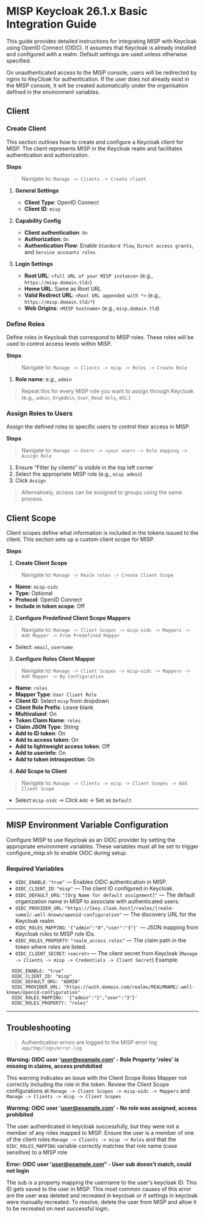 # MISP Keycloak 26.1.x Basic Integration Guide

This guide provides detailed instructions for integrating MISP with Keycloak using OpenID Connect (OIDC). It assumes that Keycloak is already installed and configured with a realm. Default settings are used unless otherwise specified.

On unauthenticated access to the MISP console, users will be redirected by nginx to KeyCloak for authentication. If the user does not already exist in the MISP console, it will be created automatically under the organisation defined in the environment variables.

## Client

### Create Client

This section outlines how to create and configure a Keycloak client for MISP. The client represents MISP in the Keycloak realm and facilitates authentication and authorization.

**Steps**
> Navigate to: `Manage -> Clients -> Create client`
     
1. **General Settings**
   - **Client Type**: OpenID Connect
   - **Client ID**: `misp`

2. **Capability Config**
   - **Client authentication**: `On`
   - **Authorization**: `On`
   - **Authentication Flow**: Enable `Standard flow`, `Direct access grants`, and `Service accounts roles`

3. **Login Settings**
   - **Root URL**: `<full URL of your MISP instance>` (e.g., `https://misp.domain.tld/`)
   - **Home URL**: Same as Root URL
   - **Valid Redirect URL**: `<Root URL appended with *>` (e.g., `https://misp.domain.tld/*`)
   - **Web Origins**: `<MISP hostname>` (e.g., `misp.domain.tld`)

### Define Roles

Define roles in Keycloak that correspond to MISP roles. These roles will be used to control access levels within MISP.

**Steps**

> Navigate to: `Manage -> Clients -> misp -> Roles -> Create Role`
1. **Role name**: e.g., `admin`

> Repeat this for every MISP role you want to assign through Keycloak (e.g., `admin`, `OrgAdmin`, `User`, `Read Only`, etc.)

### Assign Roles to Users

Assign the defined roles to specific users to control their access in MISP.

**Steps**

> Navigate to: `Manage -> Users -> <your user> -> Role mapping -> Assign Role`
  
1. Ensure “Filter by clients” is visible in the top left corner
2. Select the appropriate MISP role (e.g., `misp admin`)
3. Click `Assign`

> Alternatively, access can be assigned to groups using the same process.

## Client Scope

Client scopes define what information is included in the tokens issued to the client. This section sets up a custom client scope for MISP.

**Steps**

1. **Create Client Scope**
> Navigate to: `Manage -> Realm roles -> Create Client Scope`
  - **Name**: `misp-oidc`
  - **Type**: Optional
  - **Protocol**: OpenID Connect
  - **Include in token scope**: Off

2. **Configure Predefined Client Scope Mappers**
> Navigate to: `Manage -> Client Scopes -> misp-oidc -> Mappers -> Add Mapper -> From Predefined Mapper`
  - Select: `email`, `username`

3. **Configure Roles Client Mapper**
> Navigate to: `Manage -> Client Scopes -> misp-oidc -> Mappers -> Add Mapper -> By Configuration`
  - **Name**: `roles`
  - **Mapper Type**: `User Client Role`
  - **Client ID**: Select `misp` from dropdown
  - **Client Role Prefix**: Leave blank
  - **Multivalued**: On
  - **Token Claim Name**: `roles`
  - **Claim JSON Type**: String
  - **Add to ID token**: On
  - **Add to access token**: On
  - **Add to lightweight access token**: Off
  - **Add to userinfo**: On
  - **Add to token introspection**: On

4. **Add Scope to Client**
> Navigate to: `Manage -> Clients -> misp -> Client Scopes -> Add Client Scope`
  - Select `misp-oidc` -> Click `Add` -> Set as `Default`

---

## MISP Environment Variable Configuration

Configure MISP to use Keycloak as an OIDC provider by setting the appropriate environment variables. These variables must all be set to trigger configure_misp.sh to enable OIDC during setup.

### Required Variables

- `OIDC_ENABLE`: `"true"` — Enables OIDC authentication in MISP.
- `OIDC_CLIENT_ID`: `"misp"` — The client ID configured in Keycloak.
- `OIDC_DEFAULT_ORG`: `"[Org Name for default assignment]"` — The default organization name in MISP to associate with authenticated users.
- `OIDC_PROVIDER_URL`: `"https://[key.cloak.host]/realms/[realm-name]/.well-known/openid-configuration"` — The discovery URL for the Keycloak realm.
- `OIDC_ROLES_MAPPING`: `'{"admin":"0","user":"3"}'` — JSON mapping from Keycloak roles to MISP role IDs.
- `OIDC_ROLES_PROPERTY`: `"realm_access.roles"` — The claim path in the token where roles are listed.
- `OIDC_CLIENT_SECRET`: `<secret>` — The client secret from Keycloak (`Manage -> Clients -> misp -> Credentials -> Client Secret`)
Example:
```
  OIDC_ENABLE: "true"
  OIDC_CLIENT_ID: "misp"
  OIDC_DEFAULT_ORG: "ADMIN"
  OIDC_PROVIDER_URL: "https://auth.domain.com/realms/REALMNAME/.well-known/openid-configuration"
  OIDC_ROLES_MAPPING: '{"admin":"1","user":"3"}'
  OIDC_ROLES_PROPERTY: "roles"
```

---

## Troubleshooting

>Authentication errors are logged to the MISP error log `app/tmp/logs/error.log`

**Warning: OIDC user 'user@example.com' - Role Property 'roles' is missing in claims, access prohibitied**

This warning indicates an issue with the Client Scope Roles Mapper not correctly including the role in the token. Review the Client Scope configurations at `Manage -> Client Scopes -> misp-oidc -> Mappers` and `Manage -> Clients -> misp -> Client Scopes`

**Warning: OIDC user 'user@example.com' - No role was assigned, access prohibited**

The user authenticated in keycloak successfully, but they were not a member of any roles mapped to MISP. Ensure the user is a member of one of the client roles `Manage -> Clients -> misp -> Roles` and that the `OIDC_ROLES_MAPPING` variable correctly matches that role name (case sensitive) to a MISP role

**Error: OIDC user 'user@example.com" - User sub doesn't match, could not login**

The sub is a property mapping the username to the user's keycloak ID. This ID gets saved to the user in MISP. This most common causes of this error are the user was deleted and recreated in keycloak or if settings in keycloak were manually recreated. To resolve, delete the user from MISP and allow it to be recreated on next successful login.